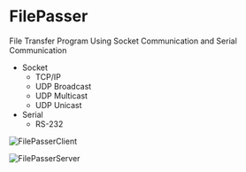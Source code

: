 # FilePasser

File Transfer Program Using Socket Communication and Serial Communication

+ Socket
  - TCP/IP
  - UDP Broadcast
  - UDP Multicast
  - UDP Unicast
+ Serial
  - RS-232

![FilePasserClient](https://user-images.githubusercontent.com/32415358/74414562-033a7100-4e85-11ea-9da8-3212f9c041bf.png)

![FilePasserServer](https://user-images.githubusercontent.com/32415358/74414567-03d30780-4e85-11ea-9830-3327618a6a2d.png)
